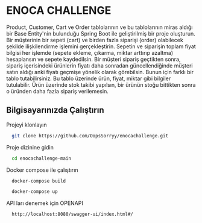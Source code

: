 # ENOCA CHALLENGE 

Product, Customer, Cart ve Order tablolarının ve bu tablolarının miras aldığı bir Base
Entity'nin bulunduğu
Spring Boot ile geliştirilmiş bir proje oluşturun.
Bir müşterinin bir sepeti (cart) ve birden fazla siparişi (order) olabilecek şekilde ilişkilendirme
işlemini gerçekleştirin.
Sepetin ve siparişin toplam fiyat bilgisi her işlemde (sepete ekleme, çıkarma, miktar arttırıp
azaltma) hesaplansın ve sepete kaydedilsin.
Bir müşteri sipariş geçtikten sonra, sipariş içerisindeki ürünlerin fiyatı daha sonradan
güncellendiğinde müşteri satın aldığı anki fiyatı geçmişe yönelik olarak görebilsin. Bunun için
farklı bir tablo tutabilirsiniz. Bu tablo üzerinde ürün, fiyat, miktar gibi bilgiler tutulabilir.
Ürün üzerinde stok takibi yapılsın, bir ürünün stoğu bittikten sonra o üründen daha fazla
sipariş verilemesin.


## Bilgisayarınızda Çalıştırın

Projeyi klonlayın

```bash
  git clone https://github.com/OopsSorryy/enocachallenge.git
```

Proje dizinine gidin

```bash
  cd enocachallenge-main
```

Docker compose ile çalıştırın

```bash
  docker-compose build
```
```bash
  docker-compose up
```
API ları denemek için OPENAPI

```bash
  http://localhost:8080/swagger-ui/index.html#/
```
